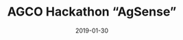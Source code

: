 ---
title: AGCO Hackathon “AgSense”
summary: a dashboard interface for combine operators to read complex data in an actionable manner. 
date: 2019-01-30
tags:
  - post
  - tech
  - software
  - agtech
  - freshman
---